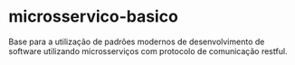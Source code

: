 # microsservico-basico
Base para a utilização de padrões modernos de desenvolvimento de software utilizando microsserviços com protocolo de comunicação restful.
